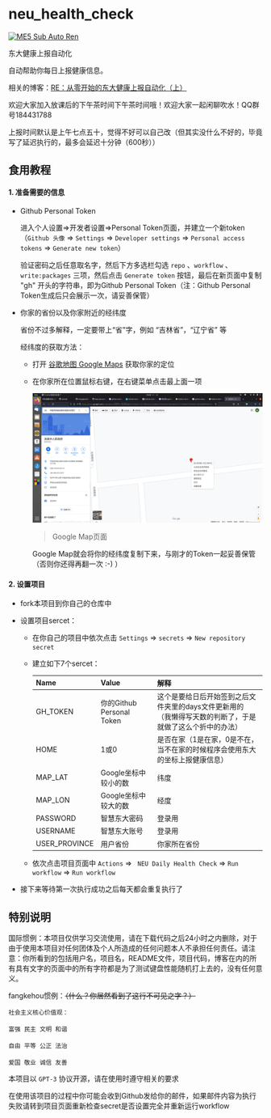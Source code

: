 # neu_health_check
[![ME5 Sub Auto Ren](https://github.com/lony2003/me5-sub-renew/actions/workflows/main.yml/badge.svg)](https://github.com/lony2003/me5-sub-renew/actions/workflows/main.yml)

东大健康上报自动化

自动帮助你每日上报健康信息。

相关的博客：[RE：从零开始的东大健康上报自动化（上）](https://lab.fangkehou.eu.org/re0_e_report/re0_health_1.html)

欢迎大家加入放课后的下午茶时间下午茶时间哦！欢迎大家一起闲聊吹水！QQ群号184431788

上报时间默认是上午七点五十，觉得不好可以自己改（但其实没什么不好的，毕竟写了延迟执行的，最多会延迟十分钟（600秒））

## 食用教程

#### 1. 准备需要的信息

- Github Personal Token

  进入个人设置=>开发者设置=>Personal Token页面，并建立一个新token（`Github 头像` => `Settings` => `Developer settings` => `Personal access tokens` => `Generate new token`）

  验证密码之后任意取名字，然后下方多选栏勾选 `repo` 、`workflow` 、`write:packages` 三项，然后点击 `Generate token` 按钮，最后在新页面中复制 "gh" 开头的字符串，即为Github Personal Token（注：Github Personal Token生成后只会展示一次，请妥善保管）

- 你家的省份以及你家附近的经纬度

  省份不过多解释，一定要带上“省”字，例如 “吉林省”，“辽宁省” 等

  经纬度的获取方法：

  - 打开 [谷歌地图 Google Maps](https://www.google.com/maps/) 获取你家的定位

  - 在你家所在位置鼠标右键，在右键菜单点击最上面一项

    ![google map 页面](./images/google_map.png)

    > Google Map页面

    Google Map就会将你的经纬度复制下来，与刚才的Token一起妥善保管（否则你还得再翻一次 :-) ）

#### 2. 设置项目

- fork本项目到你自己的仓库中

- 设置项目sercet：

  - 在你自己的项目中依次点击 `Settings` => `secrets` => `New repository secret`

  - 建立如下7个sercet：

    | Name          | Value                     | 解释                                                         |
    | ------------- | ------------------------- | ------------------------------------------------------------ |
    | GH_TOKEN      | 你的Github Personal Token | 这个是要给日后开始签到之后文件夹里的days文件更新用的<br>（我懒得写天数的判断了，于是就做了这么个折中的办法） |
    | HOME          | 1或0                      | 是否在家（1是在家，0是不在，当不在家的时候程序会使用东大的坐标上报健康信息） |
    | MAP_LAT       | Google坐标中较小的数      | 纬度                                                         |
    | MAP_LON       | Google坐标中较大的数      | 经度                                                         |
    | PASSWORD      | 智慧东大密码              | 登录用                                                       |
    | USERNAME      | 智慧东大账号              | 登录用                                                       |
    | USER_PROVINCE | 用户省份                  | 你家所在省份                                                 |

  - 依次点击项目页面中 `Actions` => ` NEU Daily Health Check` => `Run workflow` => `Run workflow` 

- 接下来等待第一次执行成功之后每天都会重复执行了

## 特别说明

国际惯例：本项目仅供学习交流使用，请在下载代码之后24小时之内删除，对于由于使用本项目对任何团体及个人所造成的任何问题本人不承担任何责任。请注意：你所看到的包括用户名，项目名，README文件，项目代码，博客在内的所有具有文字的页面中的所有字符都是为了测试键盘性能随机打上去的，没有任何意义。

fangkehou惯例：~~（什么？你居然看到了这行不可见之字？）~~

```
社会主义核心价值观：

富强 民主 文明 和谐

自由 平等 公正 法治

爱国 敬业 诚信 友善
```

本项目以 `GPT-3` 协议开源，请在使用时遵守相关的要求



在使用该项目的过程中你可能会收到Github发给你的邮件，如果邮件内容为执行失败请转到项目页面重新检查secret是否设置完全并重新运行workflow
